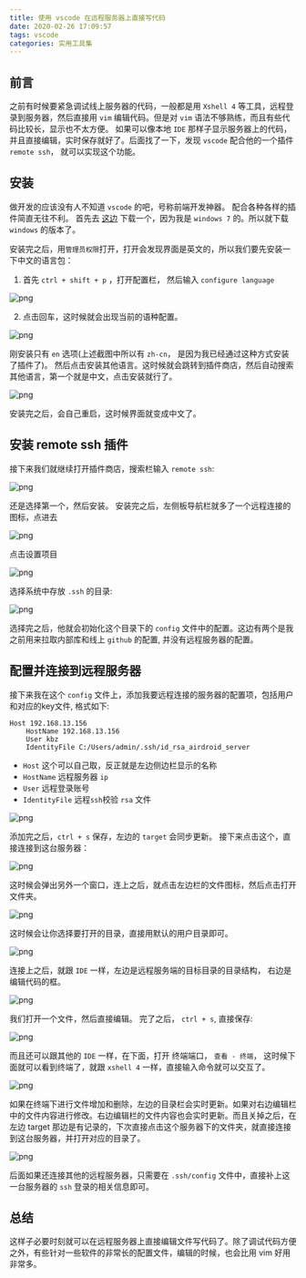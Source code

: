 ```yaml
---
title: 使用 vscode 在远程服务器上直接写代码
date: 2020-02-26 17:09:57
tags: vscode
categories: 实用工具集
---
```

## 前言
之前有时候要紧急调试线上服务器的代码，一般都是用 `Xshell 4` 等工具，远程登录到服务器，然后直接用 `vim` 编辑代码。但是对 `vim` 语法不够熟练，而且有些代码比较长，显示也不太方便。 如果可以像本地 `IDE` 那样子显示服务器上的代码，并且直接编辑，实时保存就好了。后面找了一下，发现 `vscode` 配合他的一个插件 `remote ssh`， 就可以实现这个功能。

## 安装
做开发的应该没有人不知道 `vscode` 的吧，号称前端开发神器。 配合各种各样的插件简直无往不利。 首先去 [这边](https://code.visualstudio.com/Download) 下载一个，因为我是 `windows 7` 的。所以就下载 `windows` 的版本了。
<!--more-->
安装完之后，用`管理员权限`打开，打开会发现界面是英文的，所以我们要先安装一下中文的语言包：
1. 首先 `ctrl + shift + p` ，打开配置栏， 然后输入  `configure language`

![png](1.png)

2. 点击回车，这时候就会出现当前的语种配置。 

![png](2.png)

刚安装只有 `en` 选项(上述截图中所以有 `zh-cn`， 是因为我已经通过这种方式安装了插件了)。 然后点击安装其他语言。这时候就会跳转到插件商店，然后自动搜索其他语言，第一个就是中文，点击安装就行了。 

![png](3.png)

安装完之后，会自己重启，这时候界面就变成中文了。

## 安装 remote ssh 插件
接下来我们就继续打开插件商店，搜索栏输入 `remote ssh`:

![png](4.png)

还是选择第一个，然后安装。 安装完之后，左侧板导航栏就多了一个远程连接的图标，点进去

![png](5.png)

点击设置项目

![png](6.png)

选择系统中存放 `.ssh` 的目录:

![png](7.png)

选择完之后，他就会初始化这个目录下的 `config` 文件中的配置。这边有两个是我之前用来拉取内部库和线上 `github` 的配置, 并没有远程服务器的配置。

## 配置并连接到远程服务器

接下来我在这个 `config` 文件上，添加我要远程连接的服务器的配置项，包括用户和对应的key文件, 格式如下:
```text
Host 192.168.13.156
    HostName 192.168.13.156
    User kbz
    IdentityFile C:/Users/admin/.ssh/id_rsa_airdroid_server
```

- `Host` 这个可以自己取，反正就是左边侧边栏显示的名称
- `HostName` 远程服务器 `ip`
- `User` 远程登录账号
- `IdentityFile` 远程`ssh`校验 `rsa` 文件

![png](8.png)

添加完之后，`ctrl + s` 保存，左边的 `target` 会同步更新。 接下来点击这个，直接连接到这台服务器：

![png](9.png)

这时候会弹出另外一个窗口，连上之后，就点击左边栏的文件图标，然后点击打开文件夹。

![png](10.png)

这时候会让你选择要打开的目录，直接用默认的用户目录即可。

![png](11.png)

连接上之后，就跟 `IDE` 一样，左边是远程服务端的目标目录的目录结构， 右边是编辑代码的框。

![png](12.png)

我们打开一个文件，然后直接编辑。 完了之后， `ctrl + s`, 直接保存:

![png](13.png)

而且还可以跟其他的 `IDE` 一样，在下面，打开 终端端口， `查看 - 终端`， 这时候下面就可以看到终端了，就跟 `xshell 4` 一样，直接输入命令就可以交互了。

![png](14.png)

如果在终端下进行文件增加和删除，左边的目录栏会实时更新。如果对右边编辑栏中的文件内容进行修改。右边编辑栏的文件内容也会实时更新。而且关掉之后，在左边 target 那边是有记录的，下次直接点击这个服务器下的文件夹，就直接连接到这台服务器，并打开对应的目录了。

![png](15.png)

后面如果还连接其他的远程服务器，只需要在 `.ssh/config` 文件中，直接补上这一台服务器的 `ssh` 登录的相关信息即可。

## 总结
这样子必要时刻就可以在远程服务器上直接编辑文件写代码了。除了调试代码方便之外，有些针对一些软件的非常长的配置文件，编辑的时候，也会比用 vim 好用非常多。



